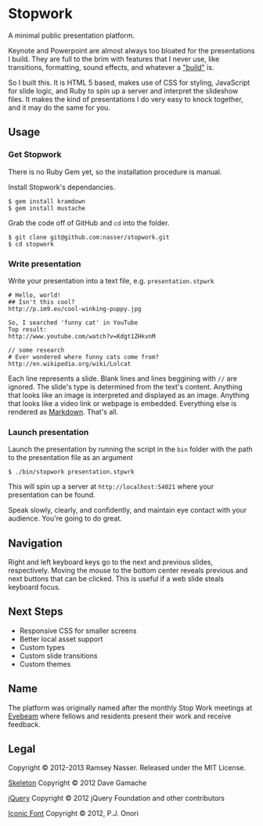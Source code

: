 Stopwork
=========
A minimal public presentation platform.

Keynote and Powerpoint are almost always too bloated for the presentations I build. They are full to the brim with features that I never use, like transitions, formatting, sound effects, and whatever a ["build"](http://support.apple.com/kb/HT4639) is.

So I built this. It is HTML 5 based, makes use of CSS for styling, JavaScript for slide logic, and Ruby to spin up a server and interpret the slideshow files. It makes the kind of presentations I do very easy to knock together, and it may do the same for you.

Usage
-----

### Get Stopwork
There is no Ruby Gem yet, so the installation procedure is manual.

Install Stopwork's dependancies.

```
$ gem install kramdown
$ gem install mustache
```

Grab the code off of GitHub and `cd` into the folder.

```
$ git clone git@github.com:nasser/stopwork.git
$ cd stopwork
```

### Write presentation
Write your presentation into a text file, e.g. `presentation.stpwrk`

```
# Hello, world!
## Isn't this cool?
http://p.im9.eu/cool-winking-puppy.jpg

So, I searched 'funny cat' in YouTube
Top result:
http://www.youtube.com/watch?v=Kdgt1ZHkvnM

// some research
# Ever wondered where funny cats come from?
http://en.wikipedia.org/wiki/Lolcat
```

Each line represents a slide. Blank lines and lines beggining with `//` are ignored. The slide's type is determined from the text's content. Anything that looks like an image is interpreted and displayed as an image. Anything that looks like a video link or webpage is embedded. Everything else is rendered as [Markdown](http://daringfireball.net/projects/markdown/syntax). That's all.

### Launch presentation

Launch the presentation by running the script in the `bin` folder with the path to the presentation file as an argument

```
$ ./bin/stopwork presentation.stpwrk
```

This will spin up a server at `http://localhost:54021` where your presentation can be found.

Speak slowly, clearly, and confidently, and maintain eye contact with your audience. You're going to do great.

Navigation
----------
Right and left keyboard keys go to the next and previous slides, respectively. Moving the mouse to the bottom center reveals previous and next buttons that can be clicked. This is useful if a web slide steals keyboard focus.

Next Steps
----------
- Responsive CSS for smaller screens
- Better local asset support
- Custom types
- Custom slide transitions
- Custom themes

Name
----
The platform was originally named after the monthly Stop Work meetings at [Eyebeam](http://eyebeam.org) where fellows and residents present their work and receive feedback.

Legal 
-----
Copyright © 2012-2013 Ramsey Nasser. Released under the MIT License.

[Skeleton](http://www.getskeleton.com/) Copyright © 2012 Dave Gamache

[jQuery](http://jquery.com) Copyright © 2012 jQuery Foundation and other contributors

[Iconic Font](http://somerandomdude.com/work/iconic/) Copyright © 2012, P.J. Onori